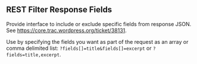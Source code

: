 ## REST Filter Response Fields

Provide interface to include or exclude specific fields from response JSON. See https://core.trac.wordpress.org/ticket/38131.

Use by specifying the fields you want as part of the request as an array or comma delimited list: `?fields[]=title&fields[]=excerpt` or `?fields=title,excerpt`.